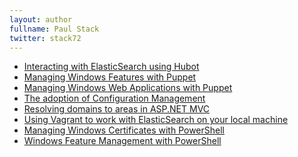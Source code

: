 ```yaml
---
layout: author
fullname: Paul Stack
twitter: stack72
---
```


<ul>
    <li><a href="/blog/2014/11/08/interacting-with-elasticsearch-using-hubot/">Interacting with ElasticSearch using Hubot</a></li>
    <li><a href="/blog/2014/05/15/managing-windows-features-with-puppet/">Managing Windows Features with Puppet</a></li>
    <li><a href="/blog/2014/05/13/managing-windows-web-applications-with-puppet/">Managing Windows Web Applications with Puppet</a></li>
    <li><a href="/blog/2014/02/10/the-adoption-of-configuration-management/">The adoption of Configuration Management</a></li>
    <li><a href="/blog/2013/09/25/resolving-domains-to-areas-in-asp-dot-net-mvc/">Resolving domains to areas in ASP.NET MVC</a></li>
    <li><a href="/blog/2013/08/05/using-vagrant-to-work-with-elasticsearch-on-your-local-machine/">Using Vagrant to work with ElasticSearch on your local machine</a></li>
    <li><a href="/blog/2013/07/08/managing-windows-certificates-with-powershell/">Managing Windows Certificates with PowerShell</a></li>
    <li><a href="/blog/2013/06/14/windows-feature-management-with-powershell/">Windows Feature Management with PowerShell</a></li>
</ul>